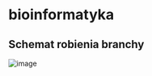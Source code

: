 # bioinformatyka

## Schemat robienia branchy

![image](https://user-images.githubusercontent.com/106035813/204865207-9b983e1d-a4c0-4c5e-b03a-c61e71794543.png)
